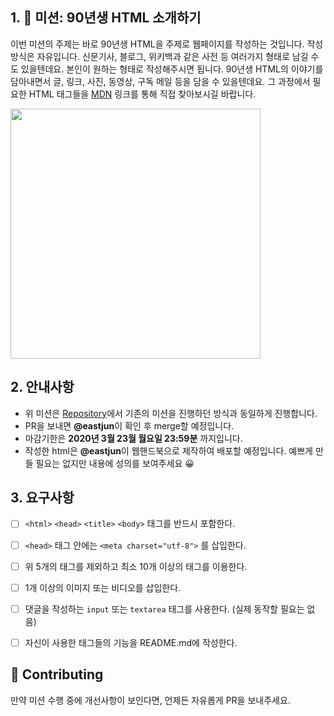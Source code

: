 
## 1. 🚀 미션: 90년생 HTML 소개하기

이번 미션의 주제는 바로 90년생 HTML을 주제로 웹페이지를 작성하는 것입니다.
작성방식은 자유입니다. 
신문기사, 블로그, 위키백과 같은 사전 등 여러가지 형태로 남길 수도 있을텐데요. 본인이 원하는 형태로 작성해주시면 됩니다. 
90년생 HTML의 이야기를 담아내면서 글, 링크, 사진, 동영상, 구독 메일 등을 담을 수 있을텐데요. 그 과정에서 필요한 HTML 태그들을 [MDN](https://developer.mozilla.org/ko/docs/Web/HTML/Element) 링크를 통해 직접 찾아보시길 바랍니다.

<img src="https://techcourse-storage.s3.ap-northeast-2.amazonaws.com/2020-03-16T10:41:53.786image.png" width="400">

## 2. 안내사항

- 위 미션은 [Repository](https://github.com/woowacourse/html)에서 기존의 미션을 진행하던 방식과 동일하게 진행합니다.
- PR을 보내면 **@eastjun**이 확인 후 merge할 예정입니다.
- 마감기한은 **2020년 3월 23월 월요일 23:59분** 까지입니다.
- 작성한 html은  **@eastjun**이 웹핸드북으로 제작하여 배포할 예정입니다. 예쁘게 만들 필요는 없지만 내용에 성의를 보여주세요 😀

## 3. 요구사항 

- [ ]  `<html>` `<head>` `<title>`  `<body>` 태그를 반드시 포함한다. 
- [ ]  `<head>` 태그 안에는 `<meta charset="utf-8">` 를 삽입한다.
- [ ]  위 5개의 태그를 제외하고 최소 10개 이상의 태그를 이용한다.
- [ ]  1개 이상의 이미지 또는 비디오를 삽입한다.
- [ ]  댓글을 작성하는 `input` 또는 `textarea` 태그를 사용한다. (실제 동작할 필요는 없음)
- [ ]  자신이 사용한 태그들의 기능을 README.md에 작성한다.



## 👏 Contributing

만약 미션 수행 중에 개선사항이 보인다면, 언제든 자유롭게 PR을 보내주세요. 
